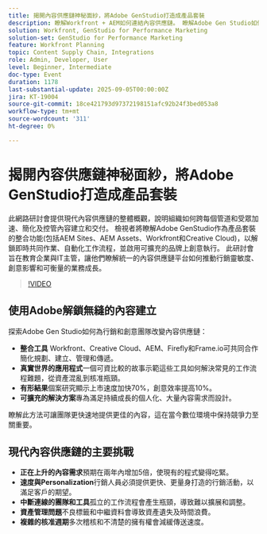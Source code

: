 ```yaml
---
title: 揭開內容供應鏈神秘面紗，將Adobe GenStudio打造成產品套裝
description: 瞭解Workfront + AEM如何連結內容供應鏈。 瞭解Adobe Gen Studio如何簡化規劃、建立、交付和深入分析。
solution: Workfront, GenStudio for Performance Marketing
solution-set: GenStudio for Performance Marketing
feature: Workfront Planning
topic: Content Supply Chain, Integrations
role: Admin, Developer, User
level: Beginner, Intermediate
doc-type: Event
duration: 1178
last-substantial-update: 2025-09-05T00:00:00Z
jira: KT-19004
source-git-commit: 18ce421793d97372198151afc92b24f3bed053a8
workflow-type: tm+mt
source-wordcount: '311'
ht-degree: 0%

---
```



# 揭開內容供應鏈神秘面紗，將Adobe GenStudio打造成產品套裝

此網路研討會提供現代內容供應鏈的整體概觀，說明組織如何跨每個管道和受眾加速、簡化及控管內容建立和交付。 檢視者將瞭解Adobe GenStudio作為產品套裝的整合功能(包括AEM Sites、AEM Assets、Workfront和Creative Cloud)，以解鎖即時共同作業、自動化工作流程，並啟用可擴充的品牌上創意執行。 此研討會旨在教育企業與IT主管，讓他們瞭解統一的內容供應鏈平台如何推動行銷靈敏度、創意影響和可衡量的業務成長。

>[!VIDEO](https://video.tv.adobe.com/v/3472990/?learn=on&enablevpops&captions=chi_hant)

## 使用Adobe解鎖無縫的內容建立

探索Adobe Gen Studio如何為行銷和創意團隊改變內容供應鏈：

* **整合工具** Workfront、Creative Cloud、AEM、Firefly和Frame.io可共同合作簡化規劃、建立、管理和傳遞。
* **真實世界的應用程式**&#x200B;一個可資比較的故事示範這些工具如何解決常見的工作流程難題，從資產混亂到核准瓶頸。
* **有形結果**&#x200B;個案研究顯示上市速度加快70%，創意效率提高10%。
* **可擴充的解決方案**&#x200B;專為滿足持續成長的個人化、大量內容需求而設計。

瞭解此方法可讓團隊更快速地提供更佳的內容，這在當今數位環境中保持競爭力至關重要。

## 現代內容供應鏈的主要挑戰

* **正在上升的內容需求**&#x200B;預期在兩年內增加5倍，使現有的程式變得吃緊。
* **速度與Personalization**&#x200B;行銷人員必須提供更快、更量身打造的行銷活動，以滿足客戶的期望。
* **中斷連線的團隊和工具**&#x200B;孤立的工作流程會產生瓶頸，導致難以擴展和調整。
* **資產管理問題**&#x200B;不良標籤和中繼資料會導致資產遺失及時間浪費。
* **複雜的核准週期**&#x200B;多次稽核和不清楚的擁有權會減緩傳送速度。